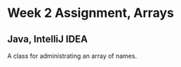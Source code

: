 Week 2 Assignment, Arrays
========================
Java, IntelliJ IDEA
------------------------------------------------

A class for administrating an array of names.

